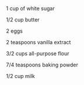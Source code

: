 1 cup of white sugar

1/2 cup butter

2 eggs

2 teaspoons vanilla extract

3/2 cups all-purpose flour

7/4 teaspoons baking powder

1/2 cup milk